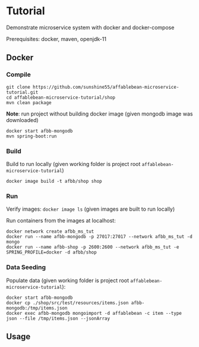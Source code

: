 # Tutorial

Demonstrate microservice system with docker and docker-compose

Prerequisites: docker, maven, openjdk-11

## Docker

### Compile
```
git clone https://github.com/sunshine55/affablebean-microservice-tutorial.git
cd affablebean-microservice-tutorial/shop
mvn clean package
```

**Note**: run project without building docker image (given mongodb image was downloaded)
```
docker start afbb-mongodb
mvn spring-boot:run
```

### Build

Build to run locally (given working folder is project root `affablebean-microservice-tutorial`)
```
docker image build -t afbb/shop shop
```

### Run

Verify images: `docker image ls` (given images are built to run locally)

Run containers from the images at localhost:
```
docker network create afbb_ms_tut
docker run --name afbb-mongodb -p 27017:27017 --network afbb_ms_tut -d mongo
docker run --name afbb-shop -p 2600:2600 --network afbb_ms_tut -e SPRING_PROFILE=docker -d afbb/shop
```

### Data Seeding

Populate data (given working folder is project root `affablebean-microservice-tutorial`):
```
docker start afbb-mongodb
docker cp ./shop/src/test/resources/items.json afbb-mongodb:/tmp/items.json
docker exec afbb-mongodb mongoimport -d affablebean -c item --type json --file /tmp/items.json --jsonArray
```

## Usage
